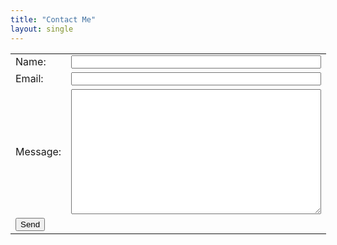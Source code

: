 ```yaml
---
title: "Contact Me"
layout: single
---
```


<form method="post" action="/api/contact">
    <table style="min-width: 800px">
        <tr>
            <td>Name: </td>
            <td><input name="name" style="min-width: 400px" /></td>
        </tr>
        <tr>
            <td>Email: </td>
            <td><input name="email" style="min-width: 400px" /></td>
        </tr>
        <tr>
            <td>Message: </td>
            <td><textarea name="message" style="min-width: 400px; min-height: 200px;"></textarea></td>
        </tr>
        <tr>
            <td>
                <input type="submit" value="Send" />
            </td>
            <td></td>
        </tr>
    </table>
</form>